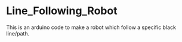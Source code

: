 # Line_Following_Robot
This is an arduino code to make a robot which follow a specific black line/path.
